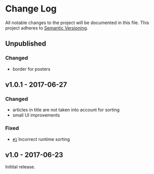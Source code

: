 # Change Log

All notable changes to the project will be documented in this file.
This project adheres to [Semantic Versioning](http://semver.org/).

## Unpublished

### Changed
-   border for posters

## v1.0.1 - 2017-06-27

### Changed
-   articles in title are not taken into account for sorting
-   small UI improvements

### Fixed
-   [`#1`][] Incorrect runtime sorting

[`#1`]: https://github.com/bauer-martin/cinema-ios/issues/1


## v1.0 - 2017-06-23

Initital release.
